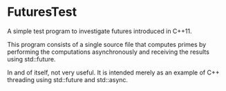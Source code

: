 # FuturesTest
A simple test program to investigate futures introduced in C++11.

This program consists of a single source file that computes primes by performing the computations asynchronously and receiving the results using std::future.

In and of itself, not very useful. It is intended merely as an example of C++ threading using std::future and std::async.
